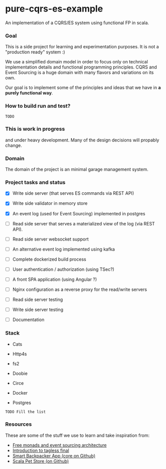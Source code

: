 # pure-cqrs-es-example
An implementation of a CQRS/ES system using functional FP in scala.

### Goal
This is a side project for learning and experimentation purposes. It is not a "production ready" system :)

We use a simplified domain model in order to focus only on technical implementation details and functional programming principles.
CQRS and Event Sourcing is a huge domain with many flavors and variations on its own.

Our goal is to implement some of the principles and ideas that we have in __a purely functional way__.

### How to build run and test?
```TODO```


### This is work in progress
and under heavy development. Many of the design decisions will propably change.

### Domain
The domain of the project is an minimal garage management system.

### Project tasks and status

- [x] Write side server (that serves ES commands via REST API)

- [x] Write side validator in memory store

- [x] An event log (used for Event Sourcing) implemented in postgres

- [ ] Read side server that serves a materialized view of the log (via REST API).

- [ ] Read side server websocket support

- [ ] An alternative event log implemented using kafka

- [ ] Complete dockerized build process

- [ ] User authentication / authorization (using TSec?)

- [ ] A front SPA application (using Angular ?)

- [ ] Nginx configuration as a reverse proxy for the read/write servers

- [ ] Read side server testing

- [ ] Write side server testing

- [ ] Documentation

### Stack

- Cats
- Http4s
- fs2
- Doobie
- Circe

- Docker
- Postgres

```TODO Fill the list```


### Resources 
These are some of the stuff we use to learn and take inspiration from:

- [Free monads and event sourcing architecture](http://www.stephenzoio.com/free-monads-and-event-sourcing/)
- [Introduction to tagless final](https://www.beyondthelines.net/programming/introduction-to-tagless-final/)
- [Smart Backpacker App (core on Github)](https://github.com/SmartBackpacker/core)
- [Scala Pet Store (on Github)](https://github.com/pauljamescleary/scala-pet-store)
